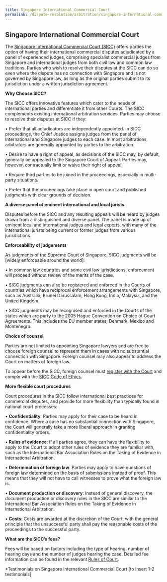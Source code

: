 ```yaml
---
title: Singapore International Commercial Court
permalink: /dispute-resolution/arbitration/singapore-international-commercial-court/
---
```

## Singapore International Commercial Court 

The [Singapore International Commercial Court (SICC)](https://www.sicc.gov.sg/) offers parties the option of having their international commercial disputes adjudicated by a panel of experienced judges, comprising specialist commercial judges from Singapore and international judges from both civil law and common law traditions. Parties who wish to resolve their disputes at the SICC can do so even where the dispute has no connection with Singapore and is not governed by Singapore law, as long as the original parties submit to its jurisdiction under a written jurisdiction agreement.

**Why Choose SICC?**

The SICC offers innovative features which cater to the needs of international parties and differentiate it from other Courts. 
The SICC complements existing international arbitration services. Parties may choose to resolve their disputes at SICC if they:

•	Prefer that all adjudicators are independently appointed. In SICC proceedings, the Chief Justice assigns judges from the panel of International and Singapore judges to each case. In most arbitrations, arbitrators are generally appointed by parties to the arbitration.

•	Desire to have a right of appeal, as decisions of the SICC may, by default, generally be appealed to the Singapore Court of Appeal. Parties may, however, contractually limit or waive their right of appeal. 

•	Require third parties to be joined in the proceedings, especially in multi-party situations.

•	Prefer that the proceedings take place in open court and published judgments with clear grounds of decision.

**A diverse panel of eminent international and local jurists**

Disputes before the SICC and any resulting appeals will be heard by judges drawn from a distinguished and diverse panel. The panel is made up of eminent local and international judges and legal experts, with many of the international jurists being current or former judges from various jurisdictions. 

**Enforceability of judgements**

As judgments of the Supreme Court of Singapore, SICC judgments will be [widely enforceable around the world]:

•	In common law countries and some civil law jurisdictions, enforcement will proceed without review of the merits of the case. 

•	SICC judgments can also be registered and enforced in the Courts of countries which have reciprocal enforcement arrangements with Singapore, such as Australia, Brunei Darussalam, Hong Kong, India, Malaysia, and the United Kingdom. 

•	SICC judgments may be recognised and enforced in the Courts of the states which are party to the 2005 Hague Convention on Choice of Court Agreements. This includes the EU member states, Denmark, Mexico and Montenegro. 

**Choice of counsel**

Parties are not limited to appointing Singapore lawyers and are free to choose foreign counsel to represent them in cases with no substantial connection with Singapore. Foreign counsel may also appear to address the Court on matters of foreign law. 

To appear before the SICC, foreign counsel must [register with the Court](https://www.sicc.gov.sg/registration-of-foreign-lawyers/registration-of-foreign-lawyers) and comply with the [SICC Code of Ethics](https://www.sicc.gov.sg/docs/default-source/guide-to-the-sicc/code-of-ethics_revised.pdf).

**More flexible court procedures**

Court procedures in the SICC follow international best practices for commercial disputes, and provide for more flexibility than typically found in national court processes:

•	**Confidentiality**: Parties may apply for their case to be heard in confidence. Where a case has no substantial connection with Singapore, the Court will generally take a more liberal approach in granting confidentiality orders.

•	**Rules of evidence**: If all parties agree, they can have the flexibility to apply to the Court to adopt other rules of evidence they are familiar with, such as the International Bar Association Rules on the Taking of Evidence in International Arbitration.

•	**Determination of foreign law**: Parties may apply to have questions of foreign law determined on the basis of submissions instead of proof. This means that they will not have to call witnesses to prove what the foreign law is.

•	**Document production or discovery**: Instead of general discovery, the document production or discovery rules in the SICC are similar to the International Bar Association Rules on the Taking of Evidence in International Arbitration.

•	**Costs**: Costs are awarded at the discretion of the Court, with the general principle that the unsuccessful party shall pay the reasonable costs of the proceedings to the successful party.

**What are the SICC’s fees?**

Fees will be based on factors including the type of hearing, number of hearing days and the number of judges hearing the case. Detailed fee information can be found in the relevant [Rules of Court](https://www.sicc.gov.sg/legislation-rules-pd/rules-of-court).


*Testimonials on Singapore International Commercial Court [to insert 1-2 testimonials]
